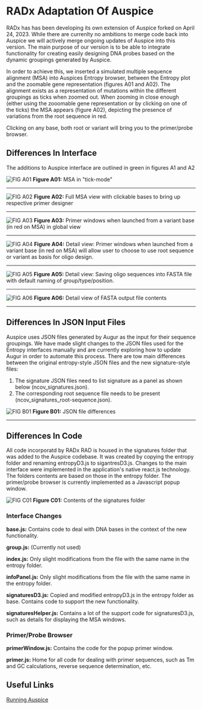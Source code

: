 # RADx Adaptation Of Auspice

RADx has has been developing its own extension of Auspice forked on April 24, 2023. While there are currenlty no ambitions to merge code back into Auspice we will actively merge ongoing updates of Auspice into this version. The main purpose of our version is to be able to integrate functionality for creating easily designing DNA probes based on the dynamic groupings generated by Auspice.

In order to achieve this, we inserted a simulated multiple sequence alignment (MSA) into Auspices Entropy browser, between the Entropy plot and the zoomable gene representation (figures A01 and A02). The alignment exists as a representation of mutations within the different groupings as ticks when zoomed out. When zooming in close enough (either using the zooomable gene representation or by clicking on one of the ticks) the MSA appears (figure A02), depicting the presence of variations from the root sequence in red.

Clicking on any base, both root or variant will bring you to the primer/probe browser.

## Differences In Interface

The additions to Auspice interface are outlined in green in figures A1 and A2

![FIG A01](README_IMG/RADx_Auspice_IMG_A01.png)
**Figure A01:** MSA in "tick-mode"

-----

![FIG A02](README_IMG/RADx_Auspice_IMG_A02.png)
**Figure A02:** Full MSA view with clickable bases to bring up respective primer designer

-----

![FIG A03](README_IMG/RADx_Auspice_IMG_A03.png)
**Figure A03:** Primer windows when launched from a variant base (in red on MSA) in global view

-----

![FIG A04](README_IMG/RADx_Auspice_IMG_A04.png)
**Figure A04:** Detail view: Primer windows when launched from a variant base (in red on MSA) will allow user to choose to use root sequence or variant as basis for oligo design.

-----

![FIG A05](README_IMG/RADx_Auspice_IMG_A05.png)
**Figure A05:** Detail view: Saving oligo sequences into FASTA file with default naming of group/type/position.

-----

![FIG A06](README_IMG/RADx_Auspice_IMG_A06.png)
**Figure A06:** Detail view of FASTA output file contents

-----

## Differences In JSON Input  Files

Auspice uses JSON files generated by Augur as the input for their sequence groupings. We have made slight changes to the JSON files used for the Entropy interfaces manually and are currently exploring how to update Augur in order to automate this process.  There are tow main differences between the original entropy-style JSON files and the new signature-style files:

1) The signature JSON files need to list signature as a panel as shown below (ncov_signatures.json).
2) The corresponding root sequence file needs to be present (ncov_signatures_root-sequence.json).

![FIG B01](README_IMG/RADx_Auspice_IMG_B01.png)
**Figure B01:** JSON file differences

-----


## Differences In Code

All code incorporatd by RADx RAD is housed in the signatures folder that was added to the Auspice codebase. It was created by copying the entropy folder and renaming entropyD3.js to sigantresD3.js. Changes to the main interface were implemented in the application's native react.js technology. The folders contents are based on those in the entropy folder. The primer/probe browser is currently implemented as a Javascript popup window.

![FIG C01](README_IMG/RADx_Auspice_IMG_C01.png)
**Figure C01:** Contents of the signatures folder

### Interface Changes

**base.js:** Contains code to deal with DNA bases in the context of the new functionality.

**group.js:** (Currently not used)

**index.js:** Only slight modifications from the file with the same name in the entropy folder.

**infoPanel.js:** Only slight modifications from the file with the same name in the entropy folder.

**signaturesD3.js:** Copied and modified entropyD3.js in the entropy folder as base. Contains code to support the new functionality.

**signaturesHelper.js:** Contains a lot of the support code for signaturesD3.js, such as details for displaying the MSA windows.


### Primer/Probe Browser

**primerWindow.js:** Contains the code for the popup primer window.

**primer.js:** Home for all code for dealing with primer sequences, such as Tm and GC calculations, reverse sequence determination, etc.

## Useful Links

[Running Auspice](https://docs.nextstrain.org/projects/auspice/en/stable/introduction/how-to-run.html)


